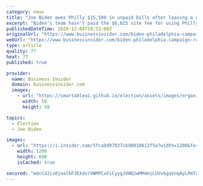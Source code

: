 ```yaml
---
category: news
title: "Joe Biden owes Philly $15,500 in unpaid bills after leaving a muddy mess from a campaign event. The city wants its money ASAP."
excerpt: "Biden's team hasn't paid the $6,025 site fee for using Philly's FDR Park, and $9,500 to cover repairs of a portion of the park's waterlogged grounds."
publishedDateTime: 2020-12-04T19:53:00Z
originalUrl: "https://www.businessinsider.com/biden-philadelphia-campaign-rally-finance-2020-12"
webUrl: "https://www.businessinsider.com/biden-philadelphia-campaign-rally-finance-2020-12"
type: article
quality: 77
heat: 77
published: true

provider:
  name: Business Insider
  domain: businessinsider.com
  images:
    - url: "https://smartableai.github.io/election/assets/images/organizations/businessinsider.com-50x50.jpg"
      width: 50
      height: 50

topics:
  - Election
  - Joe Biden

images:
  - url: "https://i.insider.com/5fca8d97037cbd0018613f5a?width=1200&format=jpeg"
    width: 1200
    height: 600
    isCached: true

secured: "mdcCd2ixOjual6F3EXdvrVWMPCxFiCyygJUWQ2wMMdmjLUVvbgqVnqAyLPmTabd4QQj6lhTdI/7rLXQsKbq53FoG50IwIg4FlO0jYHsmPYleZA6zckSL3pkrprtASxPTFjfXLvmfqcEaExphCtEfcd3e1OvL0idSoIGQPgSKEWXYeBkX6kQdyTea+jH+4af9301zXrYIQVhAQCUzzjLwY2ZaZTIYrE9QdL1yrabBl7Hx0BFAtdJ5ZAsQMvxqQzBscYh5fsGkyiWkhRsxk27VO29YXi8nDow/nt5ugxg7hfp10kSNuZPcSgtX7R8MfoVXa8azkC3PtO0xs4wC/8RBVoJJzoPw0qXbcpME5AWghMU=;kHbMI2yqcqUdCHEeTAtwog=="
---
```


